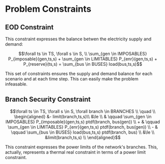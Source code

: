 # Problem Constraints

## EOD Constraint

This constraint expresses the balance betwen the electricity supply and demand:

```math
\forall ts \in TS, \forall s \in S, \\
\sum_{gen \in IMPOSABLES} P_{imposable}(gen,ts,s)
+ \sum_{gen \in LIMITABLES} P_{enr}(gen,ts,s)
+ P_{reserve}(ts,s)
= \sum_{bus \in BUSES} load(bus,ts,s)
```

This set of constraints ensures the supply and demand balance for each scenario and at each time step.
This can easily make the problem infeasable.

## Branch Security Constraint

```math
\forall ts \in TS, \forall s \in S, \forall branch \in BRANCHES \\ \quad \\
\begin{aligned}
&- limit(branch,ts,s)\\
&\le \\
& \qquad \sum_{gen \in IMPOSABLES} P_{imposable}(gen,ts,s) ptdf(branch, bus(gen)) \\
+ & \qquad \sum_{gen \in LIMITABLES} P_{enr}(gen,ts,s) ptdf(branch, bus(gen)) \\
- & \qquad \sum_{bus \in BUSES} load(bus,ts,s) ptdf(branch, bus) \\
&\le \\
&limit(branch,ts,s) \\
\end{aligned}
```

This constraint expresses the power limits of the network's branches.
This, actually, represents a thermal real constraint in terms of a power limit constraint.
